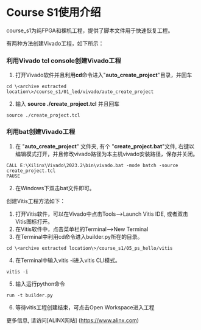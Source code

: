 # Course S1使用介绍
course_s1为纯FPGA和裸机工程，提供了脚本文件用于快速恢复工程。
 
有两种方法创建Vivado工程，如下所示：
### 利用Vivado tcl console创建Vivado工程
1. 打开Vivado软件并且利用**cd**命令进入"**auto_create_project**"目录，并回车
```
cd \<archive extracted location\>/course_s1/01_led/vivado/auto_create_project
```
2. 输入 **source ./create_project.tcl** 并且回车
```
source ./create_project.tcl
```

### 利用bat创建Vivado工程
1. 在 "**auto_create_project**" 文件夹, 有个 "**create_project.bat**"文件, 右键以编辑模式打开，并且修改vivado路径为本主机vivado安装路径，保存并关闭。
```
CALL E:\Xilinx\Vivado\2023.2\bin\vivado.bat -mode batch -source create_project.tcl
PAUSE
```
2. 在Windows下双击bat文件即可。

创建Vitis工程方法如下：
1. 打开Vitis软件，可以在Vivado中点击Tools-->Launch Vitis IDE, 或者双击Vitis图标打开。
2. 在Vitis软件中，点击菜单栏的Terminal-->New Terminal
3. 在Terminal中利用cd命令进入builder.py所在的目录。
```
cd \<archive extracted location\>/course_s1/05_ps_hello/vitis
```
4. 在Terminal中输入vitis -i进入vitis CLI模式。
```
vitis -i
```
5. 输入运行python命令
```
run -t builder.py
```
6. 等待vitis工程创建结束，可点击Open Workspace进入工程

更多信息, 请访问[ALINX网站] (https://www.alinx.com)